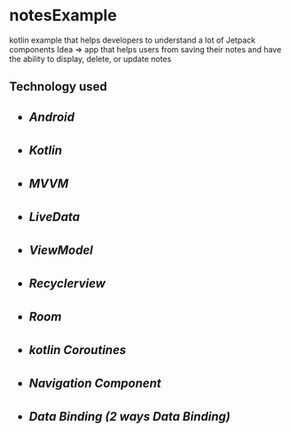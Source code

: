 # notesExample
kotlin example that helps developers to understand a lot of Jetpack components 
Idea => app that helps users from saving their notes and have the ability to display, delete, or update notes


<h2>Technology used<h2/>
  <ul>
<h5><li>Android</li></h5>
<h5><li>Kotlin</li></h5>
<h5><li>MVVM</li></h5>
<h5><li>LiveData</li></h5>
<h5><li>ViewModel</li></h5>
<h5><li>Recyclerview</li></h5>
<h5><li>Room</li></h5>
<h5><li>kotlin Coroutines</li></h5>
<h5><li>Navigation Component</li></h5>
<h5><li>Data Binding (2 ways Data Binding)</li></h5>
  </ul>

